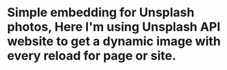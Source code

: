# Simple embedding for Unsplash photos, Here I'm using Unsplash API website to get a dynamic image with every reload for page or site.
